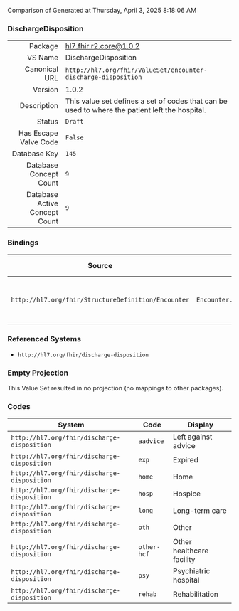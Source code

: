 Comparison of 
Generated at Thursday, April 3, 2025 8:18:06 AM

### DischargeDisposition

|      |     |
| ---: | --- |
| Package | hl7.fhir.r2.core@1.0.2 |
| VS Name | DischargeDisposition |
| Canonical URL | `http://hl7.org/fhir/ValueSet/encounter-discharge-disposition` |
| Version | 1.0.2 |
| Description | This value set defines a set of codes that can be used to where the patient left the hospital. |
| Status | `Draft` |
| Has Escape Valve Code | `False` |
| Database Key | `145` |
| Database Concept Count | `9` |
| Database Active Concept Count | `9` |
### Bindings

| Source | Element | Binding | Strength | Element Short |
| ------ | ------- | ------- | -------- | ------------- |
| `http://hl7.org/fhir/StructureDefinition/Encounter` | `Encounter.hospitalization.dischargeDisposition` | `http://hl7.org/fhir/ValueSet/encounter-discharge-disposition` | `Preferred` | Category or kind of location after discharge |

### Referenced Systems

* `http://hl7.org/fhir/discharge-disposition`
### Empty Projection

This Value Set resulted in no projection (no mappings to other packages).

### Codes

| System | Code | Display |
| ------ | ---- | ------- |
| `http://hl7.org/fhir/discharge-disposition` | `aadvice` | Left against advice |
| `http://hl7.org/fhir/discharge-disposition` | `exp` | Expired |
| `http://hl7.org/fhir/discharge-disposition` | `home` | Home |
| `http://hl7.org/fhir/discharge-disposition` | `hosp` | Hospice |
| `http://hl7.org/fhir/discharge-disposition` | `long` | Long-term care |
| `http://hl7.org/fhir/discharge-disposition` | `oth` | Other |
| `http://hl7.org/fhir/discharge-disposition` | `other-hcf` | Other healthcare facility |
| `http://hl7.org/fhir/discharge-disposition` | `psy` | Psychiatric hospital |
| `http://hl7.org/fhir/discharge-disposition` | `rehab` | Rehabilitation |
